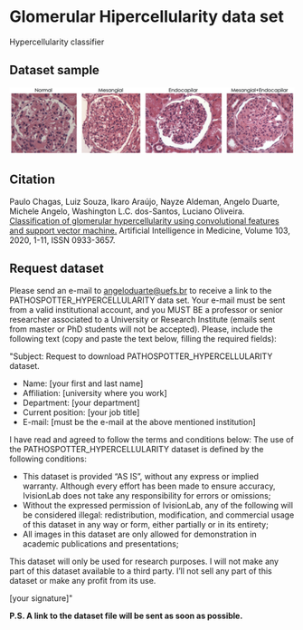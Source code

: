 # Glomerular Hipercellularity data set 
Hypercellularity classifier

## Dataset sample
![sample](https://github.com/LACAD/pathospotter-hypercellularity/blob/master/hypercelullarity_dataset_sample.jpg)

## Citation
Paulo Chagas, Luiz Souza, Ikaro Araújo, Nayze Aldeman, Angelo Duarte, Michele Angelo, Washington L.C. dos-Santos, Luciano Oliveira. [Classification of glomerular hypercellularity using convolutional features and support vector machine.](https://doi.org/10.1016/j.artmed.2020.101808) Artificial Intelligence in Medicine, Volume 103, 2020, 1-11, ISSN 0933-3657. 

## Request dataset
Please send an e-mail to angeloduarte@uefs.br to receive a link to the PATHOSPOTTER_HYPERCELLULARITY data set. Your e-mail must be sent from a valid institutional account, and you MUST BE a professor or senior researcher associated to a University or Research Institute (emails sent from master or PhD students will not be accepted). Please, include the following text (copy and paste the text below, filling the required fields):

"Subject: Request to download PATHOSPOTTER_HYPERCELLULARITY dataset.

- Name: [your first and last name]
- Affiliation: [university where you work]
- Department: [your department]
- Current position: [your job title]
- E-mail: [must be the e-mail at the above mentioned institution]

I have read and agreed to follow the terms and conditions below: The use of the PATHOSPOTTER_HYPERCELLULARITY dataset is defined by the following conditions:

- This dataset is provided “AS IS”, without any express or implied warranty. Although every effort has been made to ensure accuracy, IvisionLab does not take any responsibility for errors or omissions;
- Without the expressed permission of IvisionLab, any of the following will be considered illegal: redistribution, modification, and commercial usage of this dataset in any way or form, either partially or in its entirety;
- All images in this dataset are only allowed for demonstration in academic publications and presentations;

This dataset will only be used for research purposes. I will not make any part of this dataset available to a third party. I’ll not sell any part of this dataset or make any profit from its use.

[your signature]"  


**P.S. A link to the dataset file will be sent as soon as possible.**

